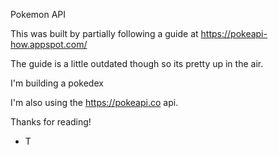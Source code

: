 Pokemon API

This was built by partially following a guide at https://pokeapi-how.appspot.com/

The guide is a little outdated though so its pretty up in the air. 

I'm building a pokedex

I'm also using the https://pokeapi.co api. 

Thanks for reading! 

 - T
